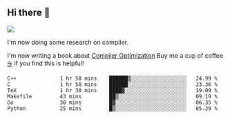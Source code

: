


<!--
**liusy58/liusy58** is a ✨ _special_ ✨ repository because its `README.md` (this file) appears on your GitHub profile.

Here are some ideas to get you started:

- 🔭 I’m currently working on ...
- 🌱 I’m currently learning ...
- 👯 I’m looking to collaborate on ...
- 🤔 I’m looking for help with ...
- 💬 Ask me about ...
- 📫 How to reach me: ...
- 😄 Pronouns: ...
- ⚡ Fun fact: ...
-->
<!--
![](https://komarev.com/ghpvc/?username=liusy58&color=brightgreen&label=PROFILE+VIEWS)




- 🔭 I’m currently working on my .
- 📫 How to reach me:plz contact me by [email](liusy58@,ail2.sysu.edu.cn) or WeChat(LIUSIYU_58)
- 🏫 I'm an undergraduate in Sun-Yat-sen University majoring in the computer science. Expected to graduate in Spring 2021.
- 👯 I'm now interested in System such as OS, Compiler and Database. 
- 🤔 I’m looking for help with Database System.
-->

## Hi there 👋
![](https://komarev.com/ghpvc/?username=liusy58&color=brightgreen&label=PROFILE+VIEWS)



I'm now doing some research on compiler.

I'm now writing a book about [Compiler Optimization](https://github.com/liusy58/CompilerNotes) Buy me a cup of coffee [☕️](https://user-images.githubusercontent.com/45984215/202376581-4837a283-4812-4063-82bc-cc9c3101d3a5.jpg) if you find this is helpful!


 <!--START_SECTION:waka-->

```text
C++              1 hr 58 mins    ██████▒░░░░░░░░░░░░░░░░░░   24.99 %
C                1 hr 50 mins    ██████░░░░░░░░░░░░░░░░░░░   23.36 %
TeX              1 hr 30 mins    ████▓░░░░░░░░░░░░░░░░░░░░   19.09 %
Makefile         43 mins         ██▒░░░░░░░░░░░░░░░░░░░░░░   09.19 %
Go               30 mins         █▓░░░░░░░░░░░░░░░░░░░░░░░   06.35 %
Python           25 mins         █▒░░░░░░░░░░░░░░░░░░░░░░░   05.29 %
```

<!--END_SECTION:waka-->
